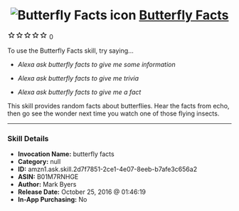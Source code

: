 # &nbsp;<img src="skill_icon" alt="Butterfly Facts icon" width="36"> [Butterfly Facts](http://alexa.amazon.com/#skills/amzn1.ask.skill.2d7f7851-2ce1-4e07-8eeb-b7afe3c656a2)
![0 stars](../../images/ic_star_border_black_18dp_1x.png)![0 stars](../../images/ic_star_border_black_18dp_1x.png)![0 stars](../../images/ic_star_border_black_18dp_1x.png)![0 stars](../../images/ic_star_border_black_18dp_1x.png)![0 stars](../../images/ic_star_border_black_18dp_1x.png) 0

To use the Butterfly Facts skill, try saying...

* *Alexa ask butterfly facts to give me some information*

* *Alexa ask butterfly facts to give me trivia*

* *Alexa ask butterfly facts to give me a fact*

This skill provides random facts about butterflies. Hear the facts from echo, then go see the wonder next time you watch one of those flying insects.

***

### Skill Details

* **Invocation Name:** butterfly facts
* **Category:** null
* **ID:** amzn1.ask.skill.2d7f7851-2ce1-4e07-8eeb-b7afe3c656a2
* **ASIN:** B01M7RNHGE
* **Author:** Mark Byers
* **Release Date:** October 25, 2016 @ 01:46:19
* **In-App Purchasing:** No

